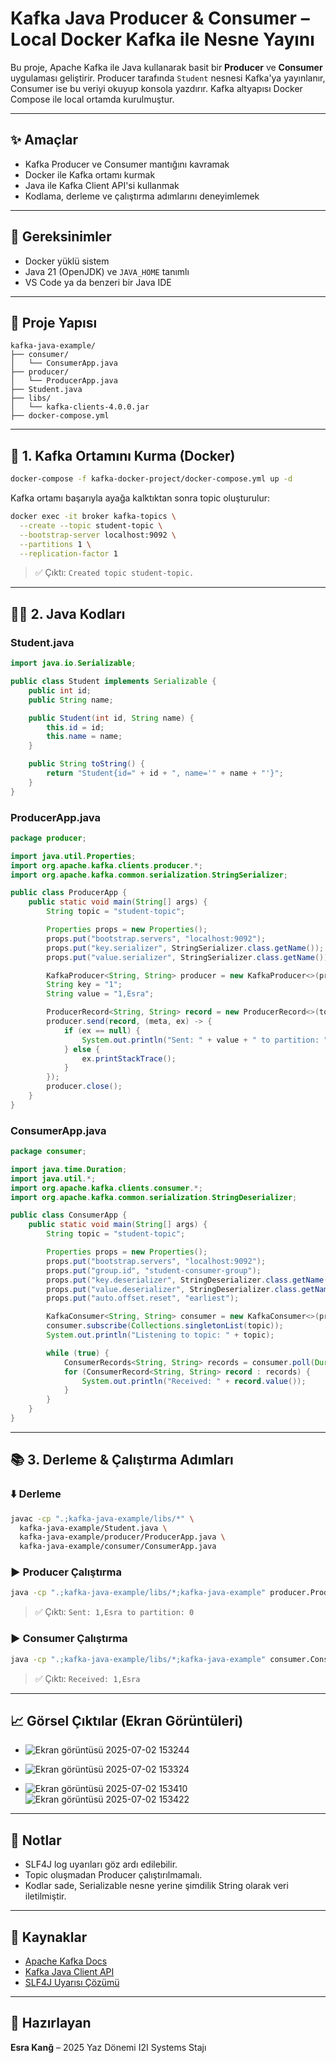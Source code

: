 # Kafka Java Producer & Consumer – Local Docker Kafka ile Nesne Yayını

Bu proje, Apache Kafka ile Java kullanarak basit bir **Producer** ve **Consumer** uygulaması geliştirir. Producer tarafında `Student` nesnesi Kafka'ya yayınlanır, Consumer ise bu veriyi okuyup konsola yazdırır. Kafka altyapısı Docker Compose ile local ortamda kurulmuştur.

---

## ✨ Amaçlar

* Kafka Producer ve Consumer mantığını kavramak
* Docker ile Kafka ortamı kurmak
* Java ile Kafka Client API'si kullanmak
* Kodlama, derleme ve çalıştırma adımlarını deneyimlemek

---

## 🔧 Gereksinimler

* Docker yüklü sistem
* Java 21 (OpenJDK) ve `JAVA_HOME` tanımlı
* VS Code ya da benzeri bir Java IDE

---

## 📂 Proje Yapısı

```
kafka-java-example/
├── consumer/
│   └── ConsumerApp.java
├── producer/
│   └── ProducerApp.java
├── Student.java
├── libs/
│   └── kafka-clients-4.0.0.jar
├── docker-compose.yml
```

---

## 🚀 1. Kafka Ortamını Kurma (Docker)

```bash
docker-compose -f kafka-docker-project/docker-compose.yml up -d
```

Kafka ortamı başarıyla ayağa kalktıktan sonra topic oluşturulur:

```bash
docker exec -it broker kafka-topics \
  --create --topic student-topic \
  --bootstrap-server localhost:9092 \
  --partitions 1 \
  --replication-factor 1
```

> ✅ Çıktı: `Created topic student-topic.`

---

## 👨‍💼 2. Java Kodları

### Student.java

```java
import java.io.Serializable;

public class Student implements Serializable {
    public int id;
    public String name;

    public Student(int id, String name) {
        this.id = id;
        this.name = name;
    }

    public String toString() {
        return "Student{id=" + id + ", name='" + name + "'}";
    }
}
```

### ProducerApp.java

```java
package producer;

import java.util.Properties;
import org.apache.kafka.clients.producer.*;
import org.apache.kafka.common.serialization.StringSerializer;

public class ProducerApp {
    public static void main(String[] args) {
        String topic = "student-topic";

        Properties props = new Properties();
        props.put("bootstrap.servers", "localhost:9092");
        props.put("key.serializer", StringSerializer.class.getName());
        props.put("value.serializer", StringSerializer.class.getName());

        KafkaProducer<String, String> producer = new KafkaProducer<>(props);
        String key = "1";
        String value = "1,Esra";

        ProducerRecord<String, String> record = new ProducerRecord<>(topic, key, value);
        producer.send(record, (meta, ex) -> {
            if (ex == null) {
                System.out.println("Sent: " + value + " to partition: " + meta.partition());
            } else {
                ex.printStackTrace();
            }
        });
        producer.close();
    }
}
```

### ConsumerApp.java

```java
package consumer;

import java.time.Duration;
import java.util.*;
import org.apache.kafka.clients.consumer.*;
import org.apache.kafka.common.serialization.StringDeserializer;

public class ConsumerApp {
    public static void main(String[] args) {
        String topic = "student-topic";

        Properties props = new Properties();
        props.put("bootstrap.servers", "localhost:9092");
        props.put("group.id", "student-consumer-group");
        props.put("key.deserializer", StringDeserializer.class.getName());
        props.put("value.deserializer", StringDeserializer.class.getName());
        props.put("auto.offset.reset", "earliest");

        KafkaConsumer<String, String> consumer = new KafkaConsumer<>(props);
        consumer.subscribe(Collections.singletonList(topic));
        System.out.println("Listening to topic: " + topic);

        while (true) {
            ConsumerRecords<String, String> records = consumer.poll(Duration.ofMillis(1000));
            for (ConsumerRecord<String, String> record : records) {
                System.out.println("Received: " + record.value());
            }
        }
    }
}
```

---

## 📚 3. Derleme & Çalıştırma Adımları

### ⬇️ Derleme

```bash
javac -cp ".;kafka-java-example/libs/*" \
  kafka-java-example/Student.java \
  kafka-java-example/producer/ProducerApp.java \
  kafka-java-example/consumer/ConsumerApp.java
```

### ▶️ Producer Çalıştırma

```bash
java -cp ".;kafka-java-example/libs/*;kafka-java-example" producer.ProducerApp
```

> ✅ Çıktı: `Sent: 1,Esra to partition: 0`

### ▶️ Consumer Çalıştırma

```bash
java -cp ".;kafka-java-example/libs/*;kafka-java-example" consumer.ConsumerApp
```

> ✅ Çıktı: `Received: 1,Esra`

---

## 📈 Görsel Çıktılar (Ekran Görüntüleri)

* ![Ekran görüntüsü 2025-07-02 153244](https://github.com/user-attachments/assets/d37ed0f2-240b-4f75-80f9-d530b265dcdd)

* ![Ekran görüntüsü 2025-07-02 153324](https://github.com/user-attachments/assets/e023c6bf-8d7b-4e02-8d4c-2e68eaeb2257)

* ![Ekran görüntüsü 2025-07-02 153410](https://github.com/user-attachments/assets/247f4f4c-75f4-40ec-9b37-69c1c2c341ea)
![Ekran görüntüsü 2025-07-02 153422](https://github.com/user-attachments/assets/d6e75686-c3b1-4025-901b-0476118fa316)


---

## 📄 Notlar

* SLF4J log uyarıları göz ardı edilebilir.
* Topic oluşmadan Producer çalıştırılmamalı.
* Kodlar sade, Serializable nesne yerine şimdilik String olarak veri iletilmiştir.

---

## 📁 Kaynaklar

* [Apache Kafka Docs](https://kafka.apache.org/)
* [Kafka Java Client API](https://kafka.apache.org/documentation/#producerapi)
* [SLF4J Uyarısı Çözümü](https://www.slf4j.org/codes.html#noProviders)

---

## 👤 Hazırlayan

**Esra Kanğ** – 2025 Yaz Dönemi I2I Systems Stajı
